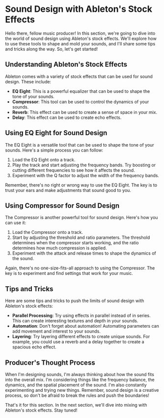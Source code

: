 # Sound Design with Ableton's Stock Effects

Hello there, fellow music producer! In this section, we're going to dive into the world of sound design using Ableton's stock effects. We'll explore how to use these tools to shape and mold your sounds, and I'll share some tips and tricks along the way. So, let's get started!

## Understanding Ableton's Stock Effects

Ableton comes with a variety of stock effects that can be used for sound design. These include:

- **EQ Eight**: This is a powerful equalizer that can be used to shape the tone of your sounds.
- **Compressor**: This tool can be used to control the dynamics of your sounds.
- **Reverb**: This effect can be used to create a sense of space in your mix.
- **Delay**: This effect can be used to create echo effects.

## Using EQ Eight for Sound Design

The EQ Eight is a versatile tool that can be used to shape the tone of your sounds. Here's a simple process you can follow:

1. Load the EQ Eight onto a track.
2. Play the track and start adjusting the frequency bands. Try boosting or cutting different frequencies to see how it affects the sound.
3. Experiment with the Q factor to adjust the width of the frequency bands.

Remember, there's no right or wrong way to use the EQ Eight. The key is to trust your ears and make adjustments that sound good to you.

## Using Compressor for Sound Design

The Compressor is another powerful tool for sound design. Here's how you can use it:

1. Load the Compressor onto a track.
2. Start by adjusting the threshold and ratio parameters. The threshold determines when the compressor starts working, and the ratio determines how much compression is applied.
3. Experiment with the attack and release times to shape the dynamics of the sound.

Again, there's no one-size-fits-all approach to using the Compressor. The key is to experiment and find settings that work for your music.

## Tips and Tricks

Here are some tips and tricks to push the limits of sound design with Ableton's stock effects:

- **Parallel Processing**: Try using effects in parallel instead of in series. This can create interesting textures and depth in your sounds.
- **Automation**: Don't forget about automation! Automating parameters can add movement and interest to your sounds.
- **Layering**: Try layering different effects to create unique sounds. For example, you could use a reverb and a delay together to create a spacious echo effect.

## Producer's Thought Process

When I'm designing sounds, I'm always thinking about how the sound fits into the overall mix. I'm considering things like the frequency balance, the dynamics, and the spatial placement of the sound. I'm also constantly experimenting and trying new things. Remember, sound design is a creative process, so don't be afraid to break the rules and push the boundaries!

That's it for this section. In the next section, we'll dive into mixing with Ableton's stock effects. Stay tuned!